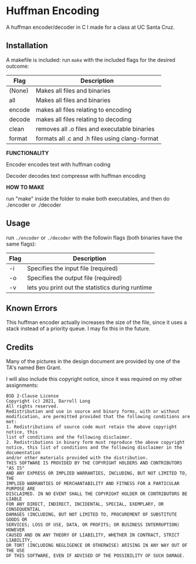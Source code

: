 # Huffman Encoding
A huffman encoder/decoder in C I made for a class at UC Santa Cruz.

## Installation
A makefile is included: run ```make``` with the included flags for the desired outcome:

| Flag | Description |
| ---- | ----------- |
| (None) | Makes all files and binaries |
| all | Makes all files and binaries |
| encode | makes all files relating to encoding |
| decode | makes all files relating to decoding |
| clean | removes all .o files and executable binaries |
| format | formats all .c and .h files using clang-format |

**FUNCTIONALITY**

Encoder encodes text with huffman coding

Decoder decodes text compresse with huffman encoding

**HOW TO MAKE**

run "make" inside the folder to make both executables, and then do ./encoder or ./decoder

## Usage
run ```./encoder``` or ```./decoder``` with the followin flags (both binaries have the same flags):

| Flag | Description |
| ---- | ----------- |
| -i | Specifies the input file (required)|
| -o | Specifies the output file (required)|
| -v | lets you print out the statistics during runtime |

## Known Errors
This huffman encoder actually increases the size of the file, since it uses a stack instead of a priority queue. I may fix this in the future.

## Credits
Many of the pictures in the design document are provided by one of the TA's named Ben Grant.

I will also include this copyright notice, since it was required on my other assignments:
```
BSD 2-Clause License
Copyright (c) 2021, Darrell Long
All rights reserved.
Redistribution and use in source and binary forms, with or without
modification, are permitted provided that the following conditions are met:
1. Redistributions of source code must retain the above copyright notice, this
list of conditions and the following disclaimer.
2. Redistributions in binary form must reproduce the above copyright notice, this list of conditions and the following disclaimer in the documentation
and/or other materials provided with the distribution.
THIS SOFTWARE IS PROVIDED BY THE COPYRIGHT HOLDERS AND CONTRIBUTORS "AS IS"
AND ANY EXPRESS OR IMPLIED WARRANTIES, INCLUDING, BUT NOT LIMITED TO, THE
IMPLIED WARRANTIES OF MERCHANTABILITY AND FITNESS FOR A PARTICULAR PURPOSE ARE
DISCLAIMED. IN NO EVENT SHALL THE COPYRIGHT HOLDER OR CONTRIBUTORS BE LIABLE
FOR ANY DIRECT, INDIRECT, INCIDENTAL, SPECIAL, EXEMPLARY, OR CONSEQUENTIAL
DAMAGES (INCLUDING, BUT NOT LIMITED TO, PROCUREMENT OF SUBSTITUTE GOODS OR
SERVICES; LOSS OF USE, DATA, OR PROFITS; OR BUSINESS INTERRUPTION) HOWEVER
CAUSED AND ON ANY THEORY OF LIABILITY, WHETHER IN CONTRACT, STRICT LIABILITY,
OR TORT (INCLUDING NEGLIGENCE OR OTHERWISE) ARISING IN ANY WAY OUT OF THE USE
OF THIS SOFTWARE, EVEN IF ADVISED OF THE POSSIBILITY OF SUCH DAMAGE.
```